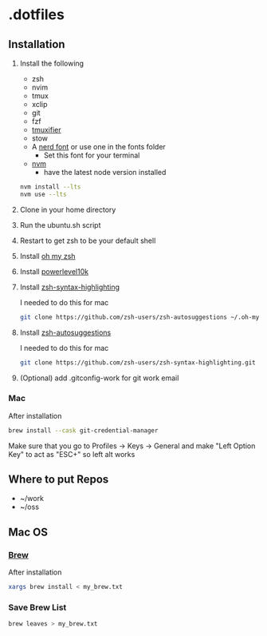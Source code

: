 # .dotfiles

## Installation

1. Install the following

   - zsh
   - nvim
   - tmux
   - xclip
   - git
   - fzf
   - [tmuxifier](https://github.com/jimeh/tmuxifier)
   - stow
   - A [nerd font](https://www.nerdfonts.com/) or use one in the fonts folder
     - Set this font for your terminal
   - [nvm](https://github.com/nvm-sh/nvm)
     - have the latest node version installed

   ```sh
   nvm install --lts
   nvm use --lts
   ```

2. Clone in your home directory
3. Run the ubuntu.sh script
4. Restart to get zsh to be your default shell
5. Install [oh my zsh](https://ohmyz.sh/)
6. Install [powerlevel10k](https://github.com/romkatv/powerlevel10k)
7. Install [zsh-syntax-highlighting](https://github.com/zsh-users/zsh-syntax-highlighting)

   I needed to do this for mac

   ```sh
   git clone https://github.com/zsh-users/zsh-autosuggestions ~/.oh-my-zsh/custom/plugins/zsh-autosuggestions
   ```

8. Install [zsh-autosuggestions](https://github.com/zsh-users/zsh-autosuggestions)

   I needed to do this for mac

   ```sh
   git clone https://github.com/zsh-users/zsh-syntax-highlighting.git ~/.oh-my-zsh/custom/plugins/zsh-syntax-highlighting
   ```

9. (Optional) add .gitconfig-work for git work email

### Mac

After installation

```sh
brew install --cask git-credential-manager
```

Make sure that you go to Profiles -> Keys -> General and make "Left Option Key" to act as "ESC+" so left alt works

## Where to put Repos

- ~/work
- ~/oss

## Mac OS

### [Brew](https://docs.brew.sh/Installation)

After installation

```sh
xargs brew install < my_brew.txt
```

### Save Brew List

```sh
brew leaves > my_brew.txt
```
